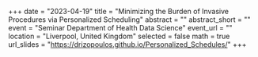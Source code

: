 +++
date = "2023-04-19"
title = "Minimizing the Burden of Invasive Procedures via Personalized Scheduling"
abstract = ""
abstract_short = ""
event = "Seminar Department of Health Data Science"
event_url = ""
location = "Liverpool, United Kingdom"
selected = false
math = true
url_slides = "https://drizopoulos.github.io/Personalized_Schedules/"
+++